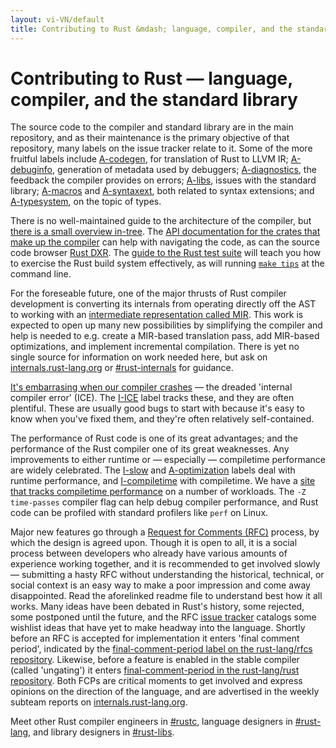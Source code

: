 ```yaml
---
layout: vi-VN/default
title: Contributing to Rust &mdash; language, compiler, and the standard library &middot; The Rust Programming Language
---
```


# Contributing to Rust &mdash; language, compiler, and the standard library


The source code to the compiler and standard library are in the main
repository, and as their maintenance is the primary objective of that
repository, many labels on the issue tracker relate to it. Some of
the more fruitful labels include [A-codegen], for translation of
Rust to LLVM IR; [A-debuginfo], generation of metadata used by debuggers;
[A-diagnostics], the feedback the compiler provides on errors; [A-libs],
issues with the standard library; [A-macros] and [A-syntaxext], both
related to syntax extensions; and [A-typesystem], on the topic of types.

There is no well-maintained guide to the architecture of the compiler,
but [there is a small overview in-tree][rustc-guide]. The [API
documentation for the crates that make up the
compiler][internals-docs] can help with navigating the code, as can
the source code browser [Rust DXR]. The [guide to the Rust test
suite][testsuite] will teach you how to exercise the Rust build system
effectively, as will running [`make tips`][tips] at the command line.

For the foreseable future, one of the major thrusts of Rust compiler
development is converting its internals from operating directly off
the AST to working with an [intermediate representation called
MIR][mir]. This work is expected to open up many new possibilities by
simplifying the compiler and help is needed to e.g. create a MIR-based
translation pass, add MIR-based optimizations, and implement
incremental compilation. There is yet no single source for information
on work needed here, but ask on [internals.rust-lang.org] or
[#rust-internals] for guidance.

[It's embarrasing when our compiler crashes][ice] &mdash; the
dreaded 'internal compiler error' (ICE). The [I-ICE] label
tracks these, and they are often plentiful. These are usually
good bugs to start with because it's easy to know when you've fixed
them, and they're often relatively self-contained.

The performance of Rust code is one of its great advantages; and the
performance of the Rust compiler one of its great weaknesses. Any
improvements to either runtime or &mdash; especially &mdash; compiletime performance
are widely celebrated. The [I-slow] and [A-optimization] labels deal
with runtime performance, and [I-compiletime] with compiletime. We have
a [site that tracks compiletime performance][rustc-perf] on a number
of workloads. The `-Z time-passes` compiler flag can help debug
compiler performance, and Rust code can be profiled with standard
profilers like `perf` on Linux.

Major new features go through a [Request for Comments (RFC)][rfc]
process, by which the design is agreed upon. Though it is open to all,
it is a social process between developers who already have various
amounts of experience working together, and it is recommended to get
involved slowly &mdash; submitting a hasty RFC without understanding
the historical, technical, or social context is an easy way
to make a poor impression and come away disappointed. Read the
aforelinked readme file to understand best how it all works. Many
ideas have been debated in Rust's history, some rejected, some
postponed until the future, and the RFC [issue tracker][rfc-issues]
catalogs some wishlist ideas that have yet to make headway into the
language. Shortly before an RFC is accepted for implementation it
enters 'final comment period', indicated by the [final-comment-period
label on the rust-lang/rfcs repository][rfc-fcp]. Likewise, before a
feature is enabled in the stable compiler (called 'ungating') it
enters [final-comment-period in the rust-lang/rust
repository][issue-fcp]. Both FCPs are critical moments to get involved
and express opinions on the direction of the language, and are
advertised in the weekly subteam reports on [internals.rust-lang.org].

Meet other Rust compiler engineers in [#rustc], language
designers in [#rust-lang], and library designers in [#rust-libs].

<!--
TODO: guide to compile-time benchmarking
TODO: using the triage bot?
TODO: some of this RFC description could probably go in the RFC readme
-->


[#rust-internals]: https://client00.chat.mibbit.com/?server=irc.mozilla.org&channel=%23rust-internals
[#rust-lang]: https://client00.chat.mibbit.com/?server=irc.mozilla.org&channel=%23rust-lang
[#rust-libs]: https://client00.chat.mibbit.com/?server=irc.mozilla.org&channel=%23rust-libs
[#rustc]: https://client00.chat.mibbit.com/?server=irc.mozilla.org&channel=%23rustc
[A-codegen]: https://github.com/rust-lang/rust/issues?q=is%3Aopen+is%3Aissue+label%3AA-codegen
[A-debuginfo]: https://github.com/rust-lang/rust/issues?q=is%3Aopen+is%3Aissue+label%3AA-debuginfo
[A-diagnostics]: https://github.com/rust-lang/rust/issues?q=is%3Aopen+is%3Aissue+label%3AA-diagnostics
[A-libs]: https://github.com/rust-lang/rust/issues?q=is%3Aopen+is%3Aissue+label%3AA-libs
[A-macros]: https://github.com/rust-lang/rust/issues?q=is%3Aopen+is%3Aissue+label%3AA-macros
[A-optimization]: https://github.com/rust-lang/rust/issues?q=is%3Aopen+is%3Aissue+label%3AA-optimization
[A-syntaxext]: https://github.com/rust-lang/rust/issues?q=is%3Aopen+is%3Aissue+label%3AA-syntaxext
[A-typesystem]: https://github.com/rust-lang/rust/issues?q=is%3Aopen+is%3Aissue+label%3AA-typesystem
[I-ICE]: https://github.com/rust-lang/rust/labels/I-ICE
[I-compiletime]: https://github.com/rust-lang/rust/issues?q=is%3Aopen+is%3Aissue+label%3AI-compiletime
[I-slow]: https://github.com/rust-lang/rust/issues?q=is%3Aopen+is%3Aissue+label%3AI-slow
[Rust DXR]: https://dxr.mozilla.org/rust/source/src
[ice]: https://users.rust-lang.org/t/glacier-a-big-ol-pile-of-ice/3380
[internals-docs]: https://manishearth.github.io/rust-internals-docs
[internals.rust-lang.org]: https://internals.rust-lang.org/
[issue-fcp]: https://github.com/rust-lang/rust/issues?q=is%3Aopen+is%3Aissue+label%3AB-unstable+label%3Afinal-comment-period
[mir]: https://github.com/rust-lang/rust/issues/27840
[rfc-fcp]: https://github.com/rust-lang/rfcs/pulls?q=is%3Aopen+is%3Apr+label%3Afinal-comment-period
[rfc-issues]: https://github.com/rust-lang/rfcs/issues
[rfc]: https://github.com/rust-lang/rfcs#table-of-contents
[rustc-guide]: https://github.com/rust-lang/rust/blob/master/src/librustc/README.md
[rustc-perf]: http://ncameron.org/perf-rustc/
[testsuite]: https://github.com/rust-lang/rust-wiki-backup/blob/master/Note-testsuite.md
[tips]: https://github.com/rust-lang/rust/blob/3d1f3c9d389d46607ae28c51cc94c1f43d65f3f9/Makefile.in#L48
